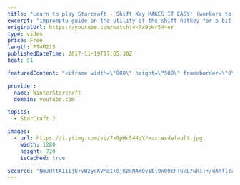 ```yaml
---
title: "Learn to play Starcraft - Shift Key MAKES IT EASY! (workers to gas, waypoints, ctrl grps, moving)"
excerpt: "impromptu guide on the utility of the shift hotkey for a bit of everything"
originalUrl: https://youtube.com/watch?v=7x9pHr544oY
type: video
price: Free
length: PT4M21S
publishedDateTime: 2017-11-19T17:05:30Z
heat: 51

featuredContent: "<iframe width=\"800\" height=\"500\" frameborder=\"0\" src=\"https://www.youtube.com/embed/7x9pHr544oY\" allow=\"accelerometer; autoplay; encrypted-media; gyroscope; picture-in-picture\" allowfullscreen></iframe>"

provider:
  name: WinterStarcraft
  domain: youtube.com

topics:
  - StarCraft 2

images:
  - url: https://i.ytimg.com/vi/7x9pHr544oY/maxresdefault.jpg
    width: 1280
    height: 720
    isCached: true

secured: "NmJHttAIIijK+vWzyaKVMg1+8jKzxHAm0yIbj9x00cFTu7E7wkij+/uAhflzaUjhl3Oq7mLQdgr3A5P+J/9jFgj/2uSkJZn+K82548F+k+hppNGLQyLTSYaChutgzO6Ytr7SSbfikLbjvtWtDvzivnm8okqldZeTW7vjaCK29eANcEPkbtmQAc3fGJSCRP1P+ha0MC5l4Yvek3OTp/RBr7RxDXIi2hEvPVtUkPzkQT97NAmcoeH83A3b28a1Z33GgXZixak2zRMDzilMz6L7Is5rPd1HiF4ZZ0ZOGg5AUhT9snaQ8lkMstuU/RXp6u6Jnv7KREGUPXf0R+zrLzeprq1o4gMRmzd9AjWPqGzBuHNo8HLJGL9Ir/VlbwZY2/dzDiYvfJde95p9F16d1c7IWUiLfQpzUr9H0pWHpzyr4Kk=;yFzfdLeBWU8ERVe/2EmxPA=="
---
```


